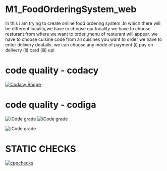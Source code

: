 # M1_FoodOrderingSystem_web
In this i am trying to create online food ordering system .In which there will be different locality,we have to choose our locality
we have to choose resturant from where we want to order ,menu of resturant will appear.
we  have to choose cuisine code from all cuisines you want to order
we have to enter delivery deatails.
we can choose any mode of payment (i) pay on delivery (ii) card (iii) upi


# code quality - codacy #

[![Codacy Badge](https://app.codacy.com/project/badge/Grade/66ad0541c24f4b5b8c4ad463f1b0fcb5)](https://www.codacy.com/gh/aditya2059/M1_FoodOrderingSystem_web/dashboard?utm_source=github.com&amp;utm_medium=referral&amp;utm_content=aditya2059/M1_FoodOrderingSystem_web&amp;utm_campaign=Badge_Grade)

# code quality - codiga #

![iCode grade](https://api.codiga.io/project/30950/score/svg)
![iCode grade](https://api.codiga.io/project/30950/score/svg)

![iCode grade](https://img.shields.io/github/issues/aditya2059/M1_FoodOrderingSystem_web)

# STATIC CHECKS #

[![cppchecks](https://github.com/aditya2059/M1_FoodOrderingSystem_web/actions/workflows/c-cpp.yml/badge.svg)](https://github.com/aditya2059/M1_FoodOrderingSystem_web/actions/workflows/c-cpp.yml)
